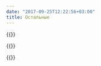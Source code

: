 ```yaml
---
date: "2017-09-25T12:22:56+03:00"
title: Остальные
---
```



{{<related almanacs>}}

{{<related calendars>}}

{{<related posters>}}

